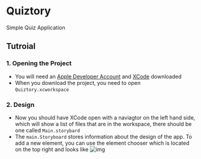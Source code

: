 # Quiztory
Simple Quiz Application

## Tutroial

### 1. Opening the Project
 - You will need an [Apple Developer Account](developer.apple.com) and [XCode](https://apps.apple.com/ca/app/xcode/id497799835) downloaded
 - When you download the project, you need to open `Quiztory.xcworkspace`
 
### 2. Design
 - Now you should have XCode open with a naviagtor on the left hand side, which will show a list of files that are in the workspace, there should be one called `Main.storybard`
  - The `main.Storyboard` stores information about the design of the app. To add a new element, you can use the element chooser which is located on the top right and looks like ![img](https://i.stack.imgur.com/3J26u.png)
